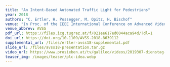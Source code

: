 ```yaml
---
title: "An Intent-Based Automated Traffic Light for Pedestrians"
year: 2018
authors: "C. Ertler, H. Possegger, M. Opitz, H. Bischof"
venue: "In Proc. of the IEEE International Conference on Advanced Video and Signal-Based Surveillance (AVSS)"
venue_abbrev: AVSS
pdf_url: https://files.icg.tugraz.at/f/021ee617ed0044aca94d/?dl=1
doi_url: https://doi.org/10.1109/AVSS.2018.8639112
supplemental_url: /files/ertler-avss18-supplemental.pdf
slide_url: /files/avss18-presentation.tar.gz
video_url: https://www.prosieben.at/tv/galileo/videos/2019307-dienstag-die-versteckten-inseln-von-new-york-ganze-folge
teaser_img: /images/teaser/plc-idea.webp
---
```

